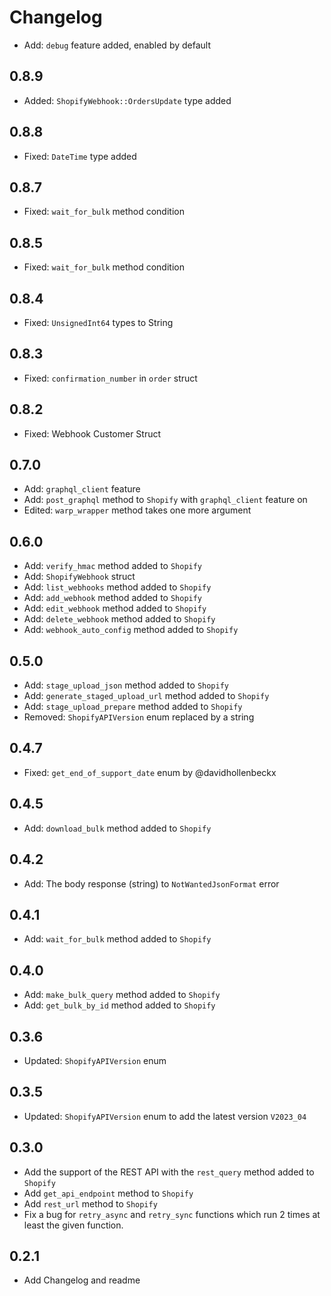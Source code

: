 # Changelog

- Add: `debug` feature added, enabled by default

## 0.8.9

- Added: `ShopifyWebhook::OrdersUpdate` type added

## 0.8.8

- Fixed: `DateTime` type added

## 0.8.7

- Fixed: `wait_for_bulk` method condition

## 0.8.5

- Fixed: `wait_for_bulk` method condition

## 0.8.4

- Fixed: `UnsignedInt64` types to String

## 0.8.3

- Fixed: `confirmation_number` in `order` struct

## 0.8.2

- Fixed: Webhook Customer Struct

## 0.7.0

- Add: `graphql_client` feature
- Add: `post_graphql` method to `Shopify` with `graphql_client` feature on
- Edited: `warp_wrapper` method takes one more argument

## 0.6.0

- Add: `verify_hmac` method added to `Shopify`
- Add: `ShopifyWebhook` struct
- Add: `list_webhooks` method added to `Shopify`
- Add: `add_webhook` method added to `Shopify`
- Add: `edit_webhook` method added to `Shopify`
- Add: `delete_webhook` method added to `Shopify`
- Add: `webhook_auto_config` method added to `Shopify`

## 0.5.0

- Add: `stage_upload_json` method added to `Shopify`
- Add: `generate_staged_upload_url` method added to `Shopify`
- Add: `stage_upload_prepare` method added to `Shopify`
- Removed: `ShopifyAPIVersion` enum replaced by a string

## 0.4.7

- Fixed: `get_end_of_support_date` enum by @davidhollenbeckx

## 0.4.5

- Add: `download_bulk` method added to `Shopify`

## 0.4.2

- Add: The body response (string) to `NotWantedJsonFormat` error

## 0.4.1

- Add: `wait_for_bulk` method added to `Shopify`

## 0.4.0

- Add: `make_bulk_query` method added to `Shopify`
- Add: `get_bulk_by_id` method added to `Shopify`

## 0.3.6

- Updated: `ShopifyAPIVersion` enum

## 0.3.5

- Updated: `ShopifyAPIVersion` enum to add the latest version `V2023_04`

## 0.3.0

- Add the support of the REST API with the `rest_query` method added to `Shopify`
- Add `get_api_endpoint` method to `Shopify`
- Add `rest_url` method to `Shopify`
- Fix a bug for `retry_async` and `retry_sync` functions which run 2 times at least the given function.

## 0.2.1

- Add Changelog and readme
